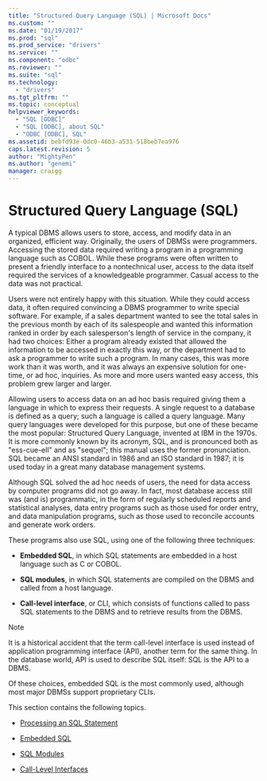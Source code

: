 ```yaml
---
title: "Structured Query Language (SQL) | Microsoft Docs"
ms.custom: ""
ms.date: "01/19/2017"
ms.prod: "sql"
ms.prod_service: "drivers"
ms.service: ""
ms.component: "odbc"
ms.reviewer: ""
ms.suite: "sql"
ms.technology: 
  - "drivers"
ms.tgt_pltfrm: ""
ms.topic: conceptual
helpviewer_keywords: 
  - "SQL [ODBC]"
  - "SQL [ODBC], about SQL"
  - "ODBC [ODBC], SQL"
ms.assetid: bebfd93e-0dc0-46b3-a531-518beb7ea976
caps.latest.revision: 5
author: "MightyPen"
ms.author: "genemi"
manager: craigg
---
```

# Structured Query Language (SQL)
A typical DBMS allows users to store, access, and modify data in an organized, efficient way. Originally, the users of DBMSs were programmers. Accessing the stored data required writing a program in a programming language such as COBOL. While these programs were often written to present a friendly interface to a nontechnical user, access to the data itself required the services of a knowledgeable programmer. Casual access to the data was not practical.  
  
 Users were not entirely happy with this situation. While they could access data, it often required convincing a DBMS programmer to write special software. For example, if a sales department wanted to see the total sales in the previous month by each of its salespeople and wanted this information ranked in order by each salesperson's length of service in the company, it had two choices: Either a program already existed that allowed the information to be accessed in exactly this way, or the department had to ask a programmer to write such a program. In many cases, this was more work than it was worth, and it was always an expensive solution for one-time, or ad hoc, inquiries. As more and more users wanted easy access, this problem grew larger and larger.  
  
 Allowing users to access data on an ad hoc basis required giving them a language in which to express their requests. A single request to a database is defined as a query; such a language is called a query language. Many query languages were developed for this purpose, but one of these became the most popular: Structured Query Language, invented at IBM in the 1970s. It is more commonly known by its acronym, SQL, and is pronounced both as "ess-cue-ell" and as "sequel"; this manual uses the former pronunciation. SQL became an ANSI standard in 1986 and an ISO standard in 1987; it is used today in a great many database management systems.  
  
 Although SQL solved the ad hoc needs of users, the need for data access by computer programs did not go away. In fact, most database access still was (and is) programmatic, in the form of regularly scheduled reports and statistical analyses, data entry programs such as those used for order entry, and data manipulation programs, such as those used to reconcile accounts and generate work orders.  
  
 These programs also use SQL, using one of the following three techniques:  
  
-   **Embedded SQL**, in which SQL statements are embedded in a host language such as C or COBOL.  
  
-   **SQL modules**, in which SQL statements are compiled on the DBMS and called from a host language.  
  
-   **Call-level interface**, or CLI, which consists of functions called to pass SQL statements to the DBMS and to retrieve results from the DBMS.  
  
> [!NOTE]  
>  It is a historical accident that the term call-level interface is used instead of application programming interface (API), another term for the same thing. In the database world, API is used to describe SQL itself: SQL is the API to a DBMS.  
  
 Of these choices, embedded SQL is the most commonly used, although most major DBMSs support proprietary CLIs.  
  
 This section contains the following topics.  
  
-   [Processing an SQL Statement](../../odbc/reference/processing-a-sql-statement.md)  
  
-   [Embedded SQL](../../odbc/reference/embedded-sql.md)  
  
-   [SQL Modules](../../odbc/reference/sql-modules.md)  
  
-   [Call-Level Interfaces](../../odbc/reference/call-level-interfaces.md)
